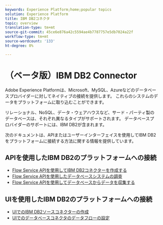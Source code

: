 ```yaml
---
keywords: Experience Platform;home;popular topics
solution: Experience Platform
title: IBM DB2コネクタ
topic: overview
translation-type: tm+mt
source-git-commit: 45ce6e876a42c5594ae4b7787757e5db7024a22f
workflow-type: tm+mt
source-wordcount: '133'
ht-degree: 0%

---
```



# （ベータ版）IBM DB2 Connector

Adobe Experience Platformは、Microsoft、MySQL、Azureなどのデータベースプロバイダーに対してネイティブの接続を提供します。 これらのシステムのデータをプラットフォームに取り込むことができます。

リレーショナル、NoSQL、データ・ウェアハウスなど、サード・パーティ製のデータベースは、それぞれ異なるタイプがサポートされます。 データベースプロバイダーのサポートには、IBM DB2が含まれます。

次のドキュメントは、APIまたはユーザーインターフェイスを使用してIBM DB2をプラットフォームに接続する方法に関する情報を提供しています。

## APIを使用したIBM DB2のプラットフォームへの接続

- [Flow Service APIを使用してIBM DB2コネクターを作成する](../../tutorials/api/create/databases/ibm-db2.md)
- [Flow Service APIを使用したデータベースシステムの調査](../../tutorials/api/explore/database-nosql.md)
- [Flow Service APIを使用してデータベースからデータを収集する](../../tutorials/api/collect/database-nosql.md)

## UIを使用したIBM DB2のプラットフォームへの接続

- [UIでのIBM DB2ソースコネクターの作成](../../tutorials/ui/create/databases/ibm-db2.md)
- [UIでのデータベースコネクタのデータフローの設定](../../tutorials/ui/dataflow/databases.md)